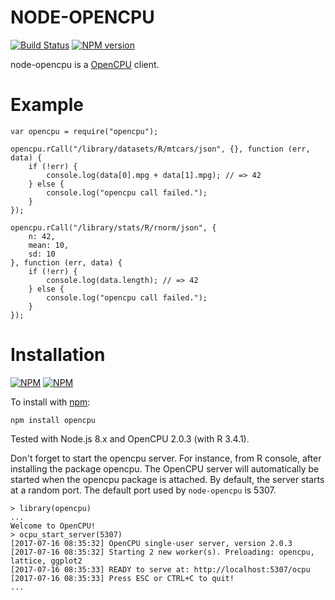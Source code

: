 NODE-OPENCPU
============

[![Build Status](https://travis-ci.org/albertosantini/node-opencpu.png)](https://travis-ci.org/albertosantini/node-opencpu)
[![NPM version](https://badge.fury.io/js/opencpu.png)](http://badge.fury.io/js/opencpu)

node-opencpu is a [OpenCPU](https://public.opencpu.org/) client.

Example
========

    var opencpu = require("opencpu");

    opencpu.rCall("/library/datasets/R/mtcars/json", {}, function (err, data) {
        if (!err) {
            console.log(data[0].mpg + data[1].mpg); // => 42
        } else {
            console.log("opencpu call failed.");
        }
    });

    opencpu.rCall("/library/stats/R/rnorm/json", {
        n: 42,
        mean: 10,
        sd: 10
    }, function (err, data) {
        if (!err) {
            console.log(data.length); // => 42
        } else {
            console.log("opencpu call failed.");
        }
    });

Installation
============

[![NPM](https://nodei.co/npm/opencpu.png?downloads=true)](https://nodei.co/npm/opencpu/)
[![NPM](https://nodei.co/npm-dl/opencpu.png)](https://nodei.co/npm/opencpu/)

To install with [npm](http://github.com/isaacs/npm):

    npm install opencpu

Tested with Node.js 8.x and OpenCPU 2.0.3 (with R 3.4.1).

Don't forget to start the opencpu server. For instance, from R console, after
installing the package opencpu. The OpenCPU server will automatically be started
when the opencpu package is attached. By default, the server starts at a random
port. The default port used by `node-opencpu` is 5307.

```
> library(opencpu)
...
Welcome to OpenCPU!
> ocpu_start_server(5307)
[2017-07-16 08:35:32] OpenCPU single-user server, version 2.0.3
[2017-07-16 08:35:32] Starting 2 new worker(s). Preloading: opencpu, lattice, ggplot2
[2017-07-16 08:35:33] READY to serve at: http://localhost:5307/ocpu
[2017-07-16 08:35:33] Press ESC or CTRL+C to quit!
...
```
